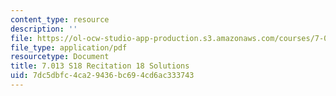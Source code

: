 ```yaml
---
content_type: resource
description: ''
file: https://ol-ocw-studio-app-production.s3.amazonaws.com/courses/7-013-introductory-biology-spring-2018/7dc5dbfc4ca29436bc694cd6ac333743_MIT7_013s18R18S.pdf
file_type: application/pdf
resourcetype: Document
title: 7.013 S18 Recitation 18 Solutions
uid: 7dc5dbfc-4ca2-9436-bc69-4cd6ac333743
---
```

